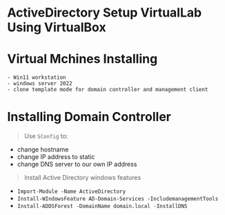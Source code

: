 # ActiveDirectory Setup VirtualLab Using VirtualBox 

# Virtual Mchines Installing 
 	- Win11 workstation 
 	- windows server 2022 
 	- clone template mode for domain controller and management client 

# Installing Domain Controller 
> Use `SConfig` to:
- change hostname
- change IP address to static 
- change DNS server to our own IP address 

> Install Active Directory windows features 
 - `Import-Module -Name ActiveDirectory`
 - `Install-WIndowsFeature AD-Domain-Services -IncludemanagementTools`
 - `Install-ADDSForest -DomainName domain.local -InstallDNS `
  

  
  
